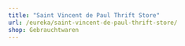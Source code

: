 ```yaml
---
title: "Saint Vincent de Paul Thrift Store"
url: /eureka/saint-vincent-de-paul-thrift-store/
shop: Gebrauchtwaren
---
```

